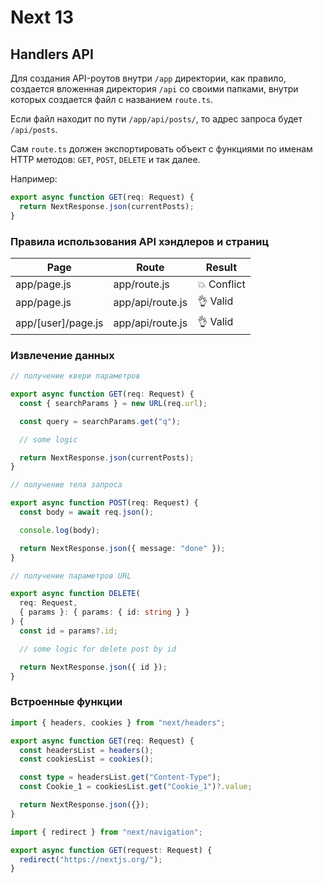 # Next 13

## Handlers API

Для создания API-роутов внутри `/app` директории, как правило, создается вложенная директория `/api` со своими папками, внутри которых создается файл с названием `route.ts`.

Если файл находит по пути `/app/api/posts/`, то адрес запроса будет `/api/posts`.

Сам `route.ts` должен экспортировать объект с функциями по именам HTTP методов: `GET`, `POST`, `DELETE` и так далее.

Например:

```typescript
export async function GET(req: Request) {
  return NextResponse.json(currentPosts);
}
```

### Правила использования API хэндлеров и страниц

| Page               | Route            | Result      |
| ------------------ | ---------------- | ----------- |
| app/page.js        | app/route.js     | 💥 Conflict |
| app/page.js        | app/api/route.js | 👌 Valid    |
| app/[user]/page.js | app/api/route.js | 👌 Valid    |

### Извлечение данных

```typescript
// получение квери параметров

export async function GET(req: Request) {
  const { searchParams } = new URL(req.url);

  const query = searchParams.get("q");

  // some logic

  return NextResponse.json(currentPosts);
}
```

```typescript
// получение тела запроса

export async function POST(req: Request) {
  const body = await req.json();

  console.log(body);

  return NextResponse.json({ message: "done" });
}
```

```typescript
// получение параметров URL

export async function DELETE(
  req: Request,
  { params }: { params: { id: string } }
) {
  const id = params?.id;

  // some logic for delete post by id

  return NextResponse.json({ id });
}
```

### Встроенные функции

```typescript
import { headers, cookies } from "next/headers";

export async function GET(req: Request) {
  const headersList = headers();
  const cookiesList = cookies();

  const type = headersList.get("Content-Type");
  const Cookie_1 = cookiesList.get("Cookie_1")?.value;

  return NextResponse.json({});
}
```

```typescript
import { redirect } from "next/navigation";

export async function GET(request: Request) {
  redirect("https://nextjs.org/");
}
```
